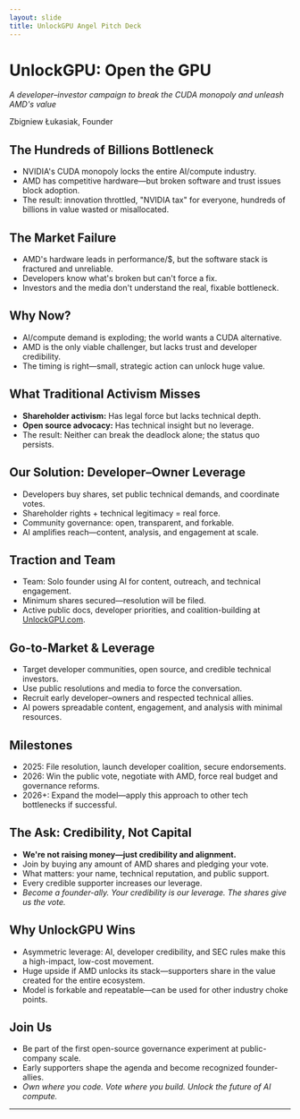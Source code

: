 ```yaml
---
layout: slide
title: UnlockGPU Angel Pitch Deck
---
```


# UnlockGPU: Open the GPU
*A developer–investor campaign to break the CUDA monopoly and unleash AMD's value*

Zbigniew Łukasiak, Founder

<!--slide-->

## The Hundreds of Billions Bottleneck
- NVIDIA's CUDA monopoly locks the entire AI/compute industry.
- AMD has competitive hardware—but broken software and trust issues block adoption.
- The result: innovation throttled, "NVIDIA tax" for everyone, hundreds of billions in value wasted or misallocated.

<!--slide-->

## The Market Failure
- AMD's hardware leads in performance/$, but the software stack is fractured and unreliable.
- Developers know what's broken but can't force a fix.
- Investors and the media don't understand the real, fixable bottleneck.

<!--slide-->

## Why Now?
- AI/compute demand is exploding; the world wants a CUDA alternative.
- AMD is the only viable challenger, but lacks trust and developer credibility.
- The timing is right—small, strategic action can unlock huge value.

<!--slide-->

## What Traditional Activism Misses
- **Shareholder activism:** Has legal force but lacks technical depth.
- **Open source advocacy:** Has technical insight but no leverage.
- The result: Neither can break the deadlock alone; the status quo persists.

<!--slide-->

## Our Solution: Developer–Owner Leverage
- Developers buy shares, set public technical demands, and coordinate votes.
- Shareholder rights + technical legitimacy = real force.
- Community governance: open, transparent, and forkable.
- AI amplifies reach—content, analysis, and engagement at scale.

<!--slide-->

## Traction and Team
- Team: Solo founder using AI for content, outreach, and technical engagement.
- Minimum shares secured—resolution will be filed.
- Active public docs, developer priorities, and coalition-building at [UnlockGPU.com](https://unlockgpu.com/).

<!--slide-->

## Go-to-Market & Leverage
- Target developer communities, open source, and credible technical investors.
- Use public resolutions and media to force the conversation.
- Recruit early developer–owners and respected technical allies.
- AI powers spreadable content, engagement, and analysis with minimal resources.

<!--slide-->

## Milestones
- 2025: File resolution, launch developer coalition, secure endorsements.
- 2026: Win the public vote, negotiate with AMD, force real budget and governance reforms.
- 2026+: Expand the model—apply this approach to other tech bottlenecks if successful.

<!--slide-->

## The Ask: Credibility, Not Capital
- **We're not raising money—just credibility and alignment.**
- Join by buying any amount of AMD shares and pledging your vote.
- What matters: your name, technical reputation, and public support.
- Every credible supporter increases our leverage.
- *Become a founder-ally. Your credibility is our leverage. The shares give us the vote.*

<!--slide-->

## Why UnlockGPU Wins
- Asymmetric leverage: AI, developer credibility, and SEC rules make this a high-impact, low-cost movement.
- Huge upside if AMD unlocks its stack—supporters share in the value created for the entire ecosystem.
- Model is forkable and repeatable—can be used for other industry choke points.

<!--slide-->

## Join Us
- Be part of the first open-source governance experiment at public-company scale.
- Early supporters shape the agenda and become recognized founder-allies.
- *Own where you code. Vote where you build. Unlock the future of AI compute.*

---
